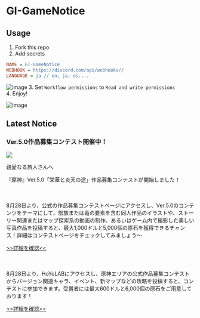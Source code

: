 # GI-GameNotice

## Usage
1. Fork this repo
2. Add secrets
```ini
NAME = GI-GameNotice
WEBHOOK = https://discord.com/api/webhooks//
LANGUAGE = ja // en, ja, es....
```
![image](https://github.com/c2t-r/GI-GameNotice/assets/80561604/63d8a4f2-9ec2-49d7-a637-44d728b2f945)
3. Set `Workflow permissions` to `Read and write permissions`  
4. Enjoy!

![image](https://github.com/c2t-r/GI-GameNotice/assets/80561604/24ec6182-cd99-4969-ab59-1d65c886077a)

## Latest Notice
<start>

### Ver.5.0作品募集コンテスト開催中！
<img src="https://sdk.hoyoverse.com/upload/ann/2024/08/21/cfac59979c7304f702c294d5f1edae75_8156074795286919206.jpg">
<p style="white-space: pre-wrap;">親愛なる旅人さんへ</p><p style="white-space: pre-wrap;">『原神』Ver.5.0「栄華と炎天の途」作品募集コンテストが開始しました！</p><p style="white-space: pre-wrap; min-height: 1.5em;"></p><p style="white-space: pre-wrap;">8月28日より、公式の作品募集コンテストページにアクセスし、Ver.5.0のコンテンツをテーマにして、部族または竜の要素を含む同人作品のイラストや、ストーリー関連またはマップ探索系の動画の制作、あるいはゲーム内で撮影した美しい写真作品を投稿すると、最大1,000ドルと5,000個の原石を獲得できるチャンス！詳細はコンテストページをチェックしてみましょう～</p><p style="white-space: pre-wrap;"><a href="javascript:miHoYoGameJSSDK.openInBrowser('https://act.hoyoverse.com/puzzle/hk4e/pz_PaUfsunMMa/index.html?hyl_auth_required=true&sign_type=2&authkey_ver=1&auth_appid=e202408218921&utm_source=ingame&utm_medium=notice');" data-type="a" link-type="game_outer" rel="noopener noreferrer nofollow">>>詳細を確認<<</a></p><p style="white-space: pre-wrap; min-height: 1.5em;"></p><p style="white-space: pre-wrap;">8月28日より、HoYoLABにアクセスし、原神エリアの公式作品募集コンテストからバージョン関連キャラ、イベント、新マップなどの攻略を投稿すると、コンテストに参加できます。受賞者には最大600ドルと6,000個の原石をご用意しております！</p><p style="white-space: pre-wrap;"><a href="javascript:miHoYoGameJSSDK.openInBrowser('https://www.hoyolab.com/contribution/394');" data-type="a" link-type="game_outer" rel="noopener noreferrer nofollow">>>詳細を確認<<</a></p><p style="white-space: pre-wrap; min-height: 1.5em;"></p><p style="white-space: pre-wrap; min-height: 1.5em;"></p>

<end>
